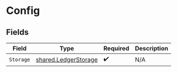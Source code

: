 # Config


## Fields

| Field                                                        | Type                                                         | Required                                                     | Description                                                  |
| ------------------------------------------------------------ | ------------------------------------------------------------ | ------------------------------------------------------------ | ------------------------------------------------------------ |
| `Storage`                                                    | [shared.LedgerStorage](../../models/shared/ledgerstorage.md) | :heavy_check_mark:                                           | N/A                                                          |
